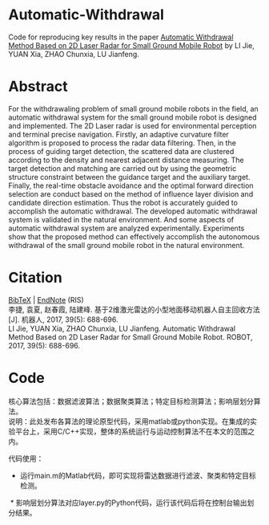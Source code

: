 # Automatic-Withdrawal
Code for reproducing key results in the paper [Automatic Withdrawal Method Based on 2D Laser Radar for Small Ground Mobile Robot](http://robot.sia.cn/CN/Y2017/V39/I5/688) by LI Jie, YUAN Xia, ZHAO Chunxia, LU Jianfeng.
# Abstract
For the withdrawaling problem of small ground mobile robots in the field, an automatic withdrawal system for the small ground mobile robot is designed and implemented. The 2D Laser radar is used for environmental perception and terminal precise navigation. Firstly, an adaptive curvature filter algorithm is proposed to process the radar data filtering. Then, in the process of guiding target detection, the scattered data are clustered according to the density and nearest adjacent distance measuring. The target detection and matching are carried out by using the geometric structure constraint between the guidance target and the auxiliary target. Finally, the real-time obstacle avoidance and the optimal forward direction selection are conduct based on the method of influence layer division and candidate direction estimation. Thus the robot is accurately guided to accomplish the automatic withdrawal. The developed automatic withdrawal system is validated in the natural environment. And some aspects of automatic withdrawal system are analyzed experimentally. Experiments show that the proposed method can effectively accomplish the autonomous withdrawal of the small ground mobile robot in the natural environment.
# Citation
[BibTeX](http://robot.sia.cn/CN/article/getTxtFile.do?fileType=BibTeX&id=15902) | [EndNote](http://robot.sia.cn/CN/article/getTxtFile.do?fileType=EndNote&id=15902) (RIS)    
李捷, 袁夏, 赵春霞, 陆建峰. 基于2维激光雷达的小型地面移动机器人自主回收方法[J]. 机器人, 2017, 39(5): 688-696.	
LI Jie, YUAN Xia, ZHAO Chunxia, LU Jianfeng. Automatic Withdrawal Method Based on 2D Laser Radar for Small Ground Mobile Robot. ROBOT, 2017, 39(5): 688-696.

# Code
核心算法包括：数据滤波算法；数据聚类算法；特定目标检测算法；影响层划分算法。  
说明：此处发布各算法的理论原型代码，采用matlab或python实现。在集成的实验平台上，采用C/C++实现，整体的系统运行与运动控制算法不在本文的范围之内。     

代码使用：
  * 运行main.m的Matlab代码，即可实现将雷达数据进行滤波、聚类和特定目标检测。   
  
  * 影响层划分算法对应layer.py的Python代码，运行该代码后将在控制台输出划分结果。
